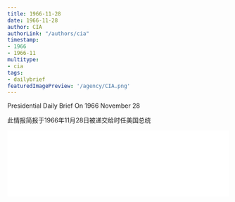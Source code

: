 ```yaml
---
title: 1966-11-28
date: 1966-11-28
author: CIA 
authorLink: "/authors/cia"
timestamp: 
- 1966
- 1966-11
multitype: 
- cia
tags: 
- dailybrief
featuredImagePreview: '/agency/CIA.png'
---
```



Presidential Daily Brief On 1966 November 28

此情报简报于1966年11月28日被递交给时任美国总统

<!--more-->





<div id="over" style="width:100%; overflow:hidden"> <iframe id="sFrame" name="sFrame" frameborder="no" border="0"  allowfullscreen marginwidth="0" scrolling="no" src = " /CIA/1966-11-28.html "  style = " position:absulute; width: 806px; top: 300;" > </iframe> </div>